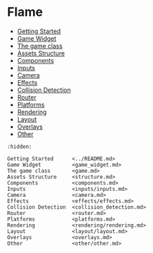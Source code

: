 # Flame

- [Getting Started](../README.md)
- [Game Widget](game_widget.md)
- [The game class](game.md)
- [Assets Structure](structure.md)
- [Components](components.md)
- [Inputs](inputs/inputs.md)
- [Camera](camera.md)
- [Effects](effects/effects.md)
- [Collision Detection](collision_detection.md)
- [Router](router.md)
- [Platforms](platforms.md)
- [Rendering](rendering/rendering.md)
- [Layout](layout/layout.md)
- [Overlays](overlays.md)
- [Other](other/other.md)

```{toctree}
:hidden:

Getting Started      <../README.md>
Game Widget          <game_widget.md>
The game class       <game.md>
Assets Structure     <structure.md>
Components           <components.md>
Inputs               <inputs/inputs.md>
Camera               <camera.md>
Effects              <effects/effects.md>
Collision Detection  <collision_detection.md>
Router               <router.md>
Platforms            <platforms.md>
Rendering            <rendering/rendering.md>
Layout               <layout/layout.md>
Overlays             <overlays.md>
Other                <other/other.md>
```
